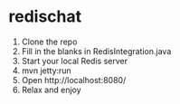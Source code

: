 redischat
=========

1. Clone the repo
2. Fill in the blanks in RedisIntegration.java
3. Start your local Redis server
4. mvn jetty:run
5. Open http://localhost:8080/
6. Relax and enjoy
